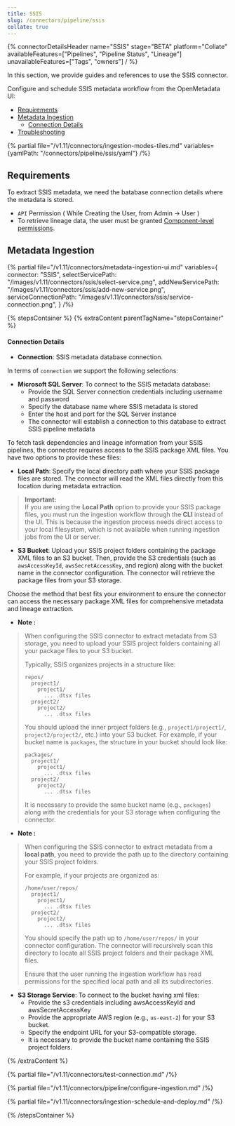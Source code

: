 ```yaml
---
title: SSIS
slug: /connectors/pipeline/ssis
collate: true
---
```


{% connectorDetailsHeader
name="SSIS"
stage="BETA"
platform="Collate"
availableFeatures=["Pipelines", "Pipeline Status", "Lineage"]
unavailableFeatures=["Tags", "owners"]
/ %}

In this section, we provide guides and references to use the SSIS connector.

Configure and schedule SSIS metadata workflow from the OpenMetadata UI:

- [Requirements](#requirements)
- [Metadata Ingestion](#metadata-ingestion)
    - [Connection Details](#connection-details)
- [Troubleshooting](/connectors/pipeline/ssis/troubleshooting)

{% partial file="/v1.11/connectors/ingestion-modes-tiles.md" variables={yamlPath: "/connectors/pipeline/ssis/yaml"} /%}

## Requirements
To extract SSIS metadata, we need the batabase connection details where the metadata is stored.

- `API` Permission ( While Creating the User, from Admin -> User )
- To retrieve lineage data, the user must be granted [Component-level permissions](https://docs.matillion.com/metl/docs/2932106/#component).

## Metadata Ingestion

{% partial 
  file="/v1.11/connectors/metadata-ingestion-ui.md" 
  variables={
    connector: "SSIS", 
    selectServicePath: "/images/v1.11/connectors/ssis/select-service.png",
    addNewServicePath: "/images/v1.11/connectors/ssis/add-new-service.png",
    serviceConnectionPath: "/images/v1.11/connectors/ssis/service-connection.png",
} 
/%}

{% stepsContainer %}
{% extraContent parentTagName="stepsContainer" %}

#### Connection Details

- **Connection**: SSIS metadata database connection.

In terms of `connection` we support the following selections:

- **Microsoft SQL Server**: To connect to the SSIS metadata database:
  - Provide the SQL Server connection credentials including username and password
  - Specify the database name where SSIS metadata is stored
  - Enter the host and port for the SQL Server instance
  - The connector will establish a connection to this database to extract SSIS pipeline metadata

To fetch task dependencies and lineage information from your SSIS pipelines, the connector requires access to the SSIS package XML files. You have two options to provide these files:

- **Local Path**: Specify the local directory path where your SSIS package files are stored. The connector will read the XML files directly from this location during metadata extraction.
> **Important:**  
> If you are using the **Local Path** option to provide your SSIS package files, you must run the ingestion workflow through the **CLI** instead of the UI. This is because the ingestion process needs direct access to your local filesystem, which is not available when running ingestion jobs from the UI or server.  


- **S3 Bucket**: Upload your SSIS project folders containing the package XML files to an S3 bucket. Then, provide the S3 credentials (such as `awsAccessKeyId`, `awsSecretAccessKey`, and region) along with the bucket name in the connector configuration. The connector will retrieve the package files from your S3 storage.

Choose the method that best fits your environment to ensure the connector can access the necessary package XML files for comprehensive metadata and lineage extraction.

- **Note <s3>:**  
> When configuring the SSIS connector to extract metadata from S3 storage, you need to upload your SSIS project folders containing all your package files to your S3 bucket.  
> 
> Typically, SSIS organizes projects in a structure like:
> ```
> repos/
>   project1/
>     project1/
>       ... .dtsx files
>   project2/
>     project2/
>       ... .dtsx files
> ```
> 
> You should upload the inner project folders (e.g., `project1/project1/`, `project2/project2/`, etc.) into your S3 bucket. For example, if your bucket name is `packages`, the structure in your bucket should look like:
> ```
> packages/
>   project1/
>     project1/
>       ... .dtsx files
>   project2/
>     project2/
>       ... .dtsx files
> ```
> 
> It is necessary to provide the same bucket name (e.g., `packages`) along with the credentials for your S3 storage when configuring the connector.

- **Note <localPath>:**
> When configuring the SSIS connector to extract metadata from a **local path**, you need to provide the path up to the directory containing your SSIS project folders.  
> 
> For example, if your projects are organized as:
> ```
> /home/user/repos/
>   project1/
>     project1/
>       ... .dtsx files
>   project2/
>     project2/
>       ... .dtsx files
> ```
> 
> You should specify the path up to `/home/user/repos/` in your connector configuration. The connector will recursively scan this directory to locate all SSIS project folders and their package XML files.
> 
> Ensure that the user running the ingestion workflow has read permissions for the specified local path and all its subdirectories.



- **S3 Storage Service**: To connect to the bucket having xml files:
  - Provide the s3 credentials including awsAccessKeyId and awsSecretAccessKey
  - Provide the appropriate AWS region (e.g., `us-east-2`) for your S3 bucket.
  - Specify the endpoint URL for your S3-compatible storage.
  - It is necessary to provide the bucket name containing the SSIS project folders.


{% /extraContent %}

{% partial file="/v1.11/connectors/test-connection.md" /%}

{% partial file="/v1.11/connectors/pipeline/configure-ingestion.md" /%}

{% partial file="/v1.11/connectors/ingestion-schedule-and-deploy.md" /%}

{% /stepsContainer %}
